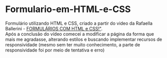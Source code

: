 # Formulario-em-HTML-e-CSS
<p>Formulário utilizando HTML e CSS, criado a partir do video da Rafaella Ballerini - <a href="https://youtu.be/wwqOJ2o84S4">FORMULÁRIOS COM HTML e CSS!"</a>.<br>
Após a conclusão do vídeo comecei a modificar a página da forma que mais me agradasse, alterando estilos e buscando implementar recursos de responsividade (mesmo sem ter muito conhecimento, a parte de responsividade foi por meio de tentativa e erro)
</p>
